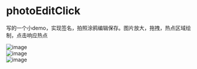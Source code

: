 # photoEditClick
 写的一个小demo，实现签名，拍照涂鸦编辑保存。图片放大，拖拽，热点区域绘制，点击响应热点
 
 ![image](https://github.com/zyaman/photoEditClick/blob/master/screen/Photo1.gif)   
 ![image](https://github.com/zyaman/photoEditClick/blob/master/screen/Photo2.gif)  
 ![image](https://github.com/zyaman/photoEditClick/blob/master/screen/Photo3.gif)  

